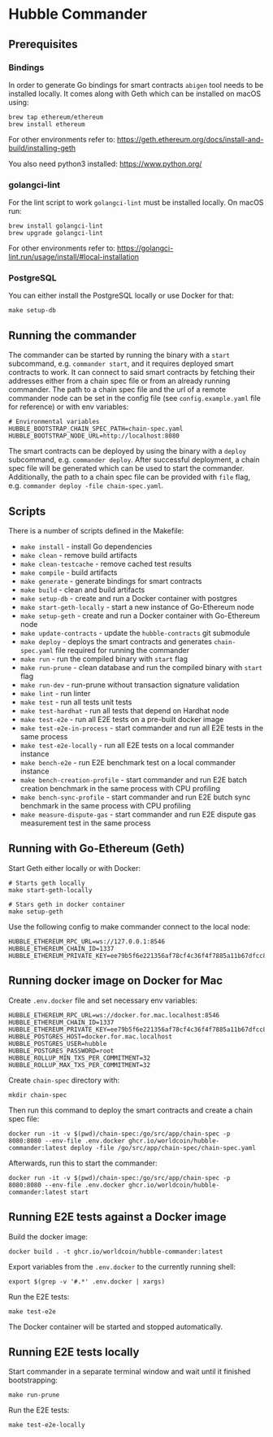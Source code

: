 # Hubble Commander

## Prerequisites

### Bindings
In order to generate Go bindings for smart contracts `abigen` tool needs to be installed locally. 
It comes along with Geth which can be installed on macOS using:
```shell
brew tap ethereum/ethereum
brew install ethereum
```
For other environments refer to: https://geth.ethereum.org/docs/install-and-build/installing-geth

You also need python3 installed: https://www.python.org/

### golangci-lint

For the lint script to work `golangci-lint` must be installed locally.
On macOS run:
```shell
brew install golangci-lint
brew upgrade golangci-lint
```
For other environments refer to: https://golangci-lint.run/usage/install/#local-installation

### PostgreSQL

You can either install the PostgreSQL locally or use Docker for that:
```shell
make setup-db
```

## Running the commander

The commander can be started by running the binary with a `start` subcommand, e.g. `commander start`,
and it requires deployed smart contracts to work. It can connect to said smart contracts by fetching
their addresses either from a chain spec file or from an already running commander. The path to a chain spec file
and the url of a remote commander node can be set in the config file (see `config.example.yaml` file for reference)
or with env variables:
```shell
# Environmental variables
HUBBLE_BOOTSTRAP_CHAIN_SPEC_PATH=chain-spec.yaml
HUBBLE_BOOTSTRAP_NODE_URL=http://localhost:8080
```

The smart contracts can be deployed by using the binary with a `deploy` subcommand, e.g. `commander deploy`.
After successful deployment, a chain spec file will be generated which can be used to start the commander.
Additionally, the path to a chain spec file can be provided with `file` flag, e.g. `commander deploy -file chain-spec.yaml`.

## Scripts

There is a number of scripts defined in the Makefile:

* `make install` - install Go dependencies
* `make clean` - remove build artifacts
* `make clean-testcache` - remove cached test results 
* `make compile` - build artifacts
* `make generate` - generate bindings for smart contracts
* `make build` - clean and build artifacts
* `make setup-db` - create and run a Docker container with postgres
* `make start-geth-locally` - start a new instance of Go-Ethereum node
* `make setup-geth` - create and run a Docker container with Go-Ethereum node
* `make update-contracts` - update the `hubble-contracts` git submodule
* `make deploy` - deploys the smart contracts and generates `chain-spec.yaml` file required for running the commander
* `make run` - run the compiled binary with `start` flag
* `make run-prune` - clean database and run the compiled binary with `start` flag
* `make run-dev` - run-prune without transaction signature validation
* `make lint` - run linter
* `make test` - run all tests unit tests
* `make test-hardhat` - run all tests that depend on Hardhat node
* `make test-e2e` - run all E2E tests on a pre-built docker image
* `make test-e2e-in-process` - start commander and run all E2E tests in the same process 
* `make test-e2e-locally` - run all E2E tests on a local commander instance
* `make bench-e2e` - run E2E benchmark test on a local commander instance
* `make bench-creation-profile` - start commander and run E2E batch creation benchmark in the same process with CPU profiling
* `make bench-sync-profile` - start commander and run E2E butch sync benchmark in the same process with CPU profiling
* `make measure-dispute-gas` - start commander and run E2E dispute gas measurement test in the same process

## Running with Go-Ethereum (Geth)

Start Geth either locally or with Docker:
```shell
# Starts geth locally
make start-geth-locally

# Stars geth in docker container
make setup-geth
```

Use the following config to make commander connect to the local node:
```shell
HUBBLE_ETHEREUM_RPC_URL=ws://127.0.0.1:8546
HUBBLE_ETHEREUM_CHAIN_ID=1337
HUBBLE_ETHEREUM_PRIVATE_KEY=ee79b5f6e221356af78cf4c36f4f7885a11b67dfcc81c34d80249947330c0f82
```

## Running docker image on Docker for Mac
Create `.env.docker` file and set necessary env variables:
```
HUBBLE_ETHEREUM_RPC_URL=ws://docker.for.mac.localhost:8546
HUBBLE_ETHEREUM_CHAIN_ID=1337
HUBBLE_ETHEREUM_PRIVATE_KEY=ee79b5f6e221356af78cf4c36f4f7885a11b67dfcc81c34d80249947330c0f82
HUBBLE_POSTGRES_HOST=docker.for.mac.localhost
HUBBLE_POSTGRES_USER=hubble
HUBBLE_POSTGRES_PASSWORD=root
HUBBLE_ROLLUP_MIN_TXS_PER_COMMITMENT=32
HUBBLE_ROLLUP_MAX_TXS_PER_COMMITMENT=32
```

Create `chain-spec` directory with:
```shell
mkdir chain-spec
```

Then run this command to deploy the smart contracts and create a chain spec file:
```shell
docker run -it -v $(pwd)/chain-spec:/go/src/app/chain-spec -p 8080:8080 --env-file .env.docker ghcr.io/worldcoin/hubble-commander:latest deploy -file /go/src/app/chain-spec/chain-spec.yaml
```

Afterwards, run this to start the commander:
```shell
docker run -it -v $(pwd)/chain-spec:/go/src/app/chain-spec -p 8080:8080 --env-file .env.docker ghcr.io/worldcoin/hubble-commander:latest start
```

## Running E2E tests against a Docker image

Build the docker image:
```shell
docker build . -t ghcr.io/worldcoin/hubble-commander:latest
```

Export variables from the `.env.docker` to the currently running shell:
```shell
export $(grep -v '#.*' .env.docker | xargs)
```

Run the E2E tests:
```shell
make test-e2e
```
The Docker container will be started and stopped automatically.

## Running E2E tests locally

Start commander in a separate terminal window and wait until it finished bootstrapping:
```shell
make run-prune
```

Run the E2E tests:
```shell
make test-e2e-locally
```
